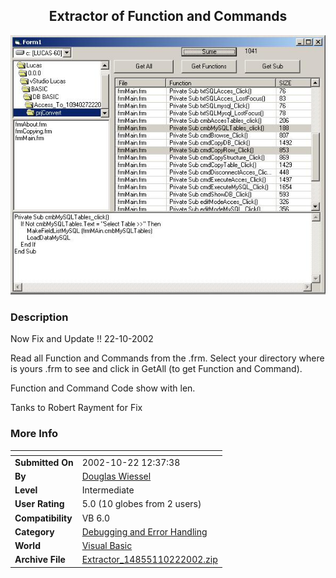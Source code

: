 ﻿<div align="center">

## Extractor of Function and Commands

<img src="PIC2002102220447106.JPG">
</div>

### Description

Now Fix and Update !! 22-10-2002

Read all Function and Commands from the .frm. Select your directory where is yours .frm to see and click in GetAll (to get Function and Command).

Function and Command Code show with len.

Tanks to Robert Rayment for Fix
 
### More Info
 


<span>             |<span>
---                |---
**Submitted On**   |2002-10-22 12:37:38
**By**             |[Douglas Wiessel](https://github.com/Planet-Source-Code/PSCIndex/blob/master/ByAuthor/douglas-wiessel.md)
**Level**          |Intermediate
**User Rating**    |5.0 (10 globes from 2 users)
**Compatibility**  |VB 6\.0
**Category**       |[Debugging and Error Handling](https://github.com/Planet-Source-Code/PSCIndex/blob/master/ByCategory/debugging-and-error-handling__1-26.md)
**World**          |[Visual Basic](https://github.com/Planet-Source-Code/PSCIndex/blob/master/ByWorld/visual-basic.md)
**Archive File**   |[Extractor\_14855110222002\.zip](https://github.com/Planet-Source-Code/douglas-wiessel-extractor-of-function-and-commands__1-40042/archive/master.zip)








